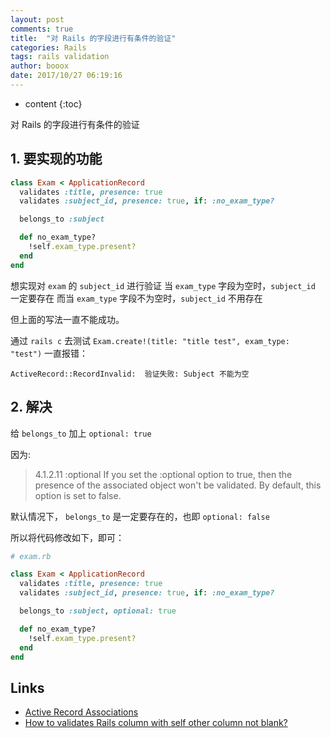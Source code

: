 ```yaml
---
layout: post
comments: true
title:  "对 Rails 的字段进行有条件的验证"
categories: Rails
tags: rails validation
author: booox
date: 2017/10/27 06:19:16
---
```


* content
{:toc}



对 Rails 的字段进行有条件的验证



## 1. 要实现的功能

```ruby
class Exam < ApplicationRecord
  validates :title, presence: true
  validates :subject_id, presence: true, if: :no_exam_type?

  belongs_to :subject

  def no_exam_type?
    !self.exam_type.present?
  end
end
```

想实现对 `exam` 的 `subject_id` 进行验证
当 `exam_type` 字段为空时，`subject_id` 一定要存在
而当 `exam_type` 字段不为空时，`subject_id` 不用存在

但上面的写法一直不能成功。

通过 `rails c` 去测试 `Exam.create!(title: "title test", exam_type: "test")` 一直报错：

`ActiveRecord::RecordInvalid:  验证失败: Subject 不能为空`

## 2.  解决

给 `belongs_to` 加上 `optional: true`

因为:

> 4.1.2.11 :optional
If you set the :optional option to true, then the presence of the associated object won't be validated. By default, this option is set to false.

默认情况下， `belongs_to` 是一定要存在的，也即 `optional: false`

所以将代码修改如下，即可：

```ruby
# exam.rb

class Exam < ApplicationRecord
  validates :title, presence: true
  validates :subject_id, presence: true, if: :no_exam_type?

  belongs_to :subject, optional: true

  def no_exam_type?
    !self.exam_type.present?
  end
end
```


## Links

* [Active Record Associations](http://guides.rubyonrails.org/association_basics.html)
* [How to validates Rails column with self other column not blank?](https://stackoverflow.com/a/46958326/4455426)
